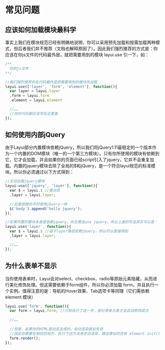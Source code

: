 # 常见问题

## 应该如何加载模块最科学

事实上我们在模块规范已经有明确地说明，你可以采用预先加载和按需加载两种模式，但后者我们并不推荐（文档也解释原因了）。因此我们强烈推荐的方式是：你应该在你js文件的代码最外层，就把需要用到的模块 layui.use 引一下，如：

```js
/**
  你的js文件
**/

//我们强烈推荐你在代码最外层把需要用到的模块先加载
layui.use(['layer', 'form', 'element'], function(){
  var layer = layui.layer
  ,form = layui.form
  ,element = layui.element

  //……
  //你的代码都应该写在这里面
});
```

## 如何使用内部jQuery

由于Layui部分内置模块依赖jQuery，所以我们将jQuery1.11最稳定的一个版本作为一个内置的DOM模块（唯一的一个第三方模块）。只有你所使用的模块有依赖到它，它才会加载，并且如果你的页面已经script引入了jquery，它并不会重复加载。内置的jquery模块去除了全局的$和jQuery，是一个符合layui规范的标准模块。所以你必须通过以下方式得到：

```js
//主动加载jquery模块
layui.use(['jquery', 'layer'], function(){
  var $ = layui.$ //重点处
  ,layer = layui.layer;
  
  //后面就跟你平时使用jQuery一样
  $('body').append('hello jquery');
});

//如果内置的模块本身是依赖jquery，你无需去use jquery，所以上面的写法其实可以是：
layui.use('layer', function(){
  var $ = layui.$ //由于layer弹层依赖jQuery，所以可以直接得到
  ,layer = layui.layer;

  //……
});
```

## 为什么表单不显示

当你使用表单时，Layui会对select、checkbox、radio等原始元素隐藏，从而进行美化修饰处理。但这需要依赖于form组件，所以你必须加载 form，并且执行一个实例。值得注意的是：导航的Hover效果、Tab选项卡等同理（它们需依赖 element 模块）

```js
layui.use('form', function(){
  var form = layui.form; //只有执行了这一步，部分表单元素才会自动修饰成功
  
  //……
  
  //但是，如果你的HTML是动态生成的，自动渲染就会失效
  //因此你需要在相应的地方，执行下述方法来手动渲染，跟这类似的还有 element.init();
  form.render();
});
```
